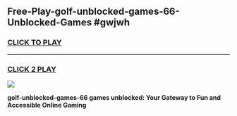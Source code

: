 
## Free-Play-golf-unblocked-games-66-Unblocked-Games #gwjwh
<h3>
<a href="https://news.freeplayer.one?title=golf-unblocked-games-66&ref=8M">CLICK TO PLAY</a></h3>
<hr>

<h3>
<a href="https://news.freeplayer.one?title=golf-unblocked-games-66&ref=8M">CLICK 2 PLAY</a>
  
</h3>

<a href="https://news.freeplayer.one?title=golf-unblocked-games-66&ref=8M"><img src="https://clearcache.store/games.png"></a>


**golf-unblocked-games-66 games unblocked: Your Gateway to Fun and Accessible Online Gaming**
